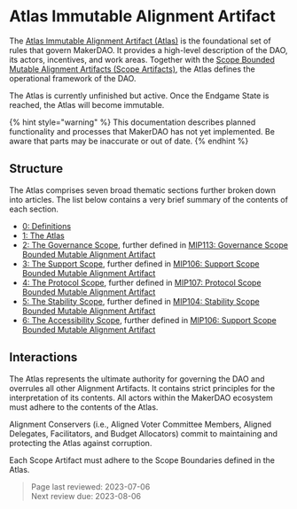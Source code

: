 # Atlas Immutable Alignment Artifact

The [Atlas Immutable Alignment Artifact (Atlas)](https://mips.makerdao.com/mips/details/MIP101) is the foundational set of rules that govern MakerDAO. It provides a high-level description of the DAO, its actors, incentives, and work areas. Together with the [Scope Bounded Mutable Alignment Artifacts (Scope Artifacts)](scopes-and-artifacts.md), the Atlas defines the operational framework of the DAO.

The Atlas is currently unfinished but active. Once the Endgame State is reached, the Atlas will become immutable.

{% hint style="warning" %} This documentation describes planned functionality and processes that MakerDAO has not yet implemented. Be aware that parts may be inaccurate or out of date. {% endhint %}

## Structure

The Atlas comprises seven broad thematic sections further broken down into articles. The list below contains a very brief summary of the contents of each section.

- [0: Definitions](https://mips.makerdao.com/mips/details/MIP101#0-definitions)  
- [1: The Atlas](https://mips.makerdao.com/mips/details/MIP101#1-the-atlas)  
- [2: The Governance Scope](https://mips.makerdao.com/mips/details/MIP101#2-the-governance-scope-gov), further defined in [MIP113: Governance Scope Bounded Mutable Alignment Artifact](https://mips.makerdao.com/mips/details/MIP113)
- [3: The Support Scope](https://mips.makerdao.com/mips/details/MIP101#3-the-support-scope), further defined in [MIP106: Support Scope Bounded Mutable Alignment Artifact](https://mips.makerdao.com/mips/details/MIP106)
- [4: The Protocol Scope](https://mips.makerdao.com/mips/details/MIP101#4-the-protocol-scope), further defined in [MIP107: Protocol Scope Bounded Mutable Alignment Artifact](https://mips.makerdao.com/mips/details/MIP107)
- [5: The Stability Scope](https://mips.makerdao.com/mips/details/MIP101#6-constitutional-delegates-cds-), further defined in [MIP104: Stability Scope Bounded Mutable Alignment Artifact](https://mips.makerdao.com/mips/details/MIP104)
- [6: The Accessibility Scope](https://mips.makerdao.com/mips/details/MIP101#6-the-accessibility-scope), further defined in [MIP106: Support Scope Bounded Mutable Alignment Artifact](https://mips.makerdao.com/mips/details/MIP106)

## Interactions

The Atlas represents the ultimate authority for governing the DAO and overrules all other Alignment Artifacts. It contains strict principles for the interpretation of its contents. All actors within the MakerDAO ecosystem must adhere to the contents of the Atlas.

Alignment Conservers (i.e., Aligned Voter Committee Members, Aligned Delegates, Facilitators, and Budget Allocators) commit to maintaining and protecting the Atlas against corruption.

Each Scope Artifact must adhere to the Scope Boundaries defined in the Atlas.

>Page last reviewed: 2023-07-06   
>Next review due: 2023-08-06  


